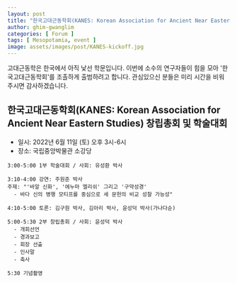 ```yaml
---
layout: post
title: "한국고대근동학회(KANES: Korean Association for Ancient Near Eastern Studies) 창립총회 및 학술대회"
author: ghim-gwanglim
categories: [ Forum ]
tags: [ Mesopotamia, event ]
image: assets/images/post/KANES-kickoff.jpg
---
```


고대근동학은 한국에서 아직 낯선 학문입니다. 이번에 소수의 연구자들이 힘을 모아 '한국고대근동학회'를 조촐하게 출범하려고 합니다. 관심있으신 분들은 미리 시간을 비워 주시면 감사하겠습니다.


## 한국고대근동학회(KANES: Korean Association for Ancient Near Eastern Studies) 창립총회 및 학술대회

- 일시: 2022년 6월 11일 (토) 오후 3시-6시
- 장소: 국립중앙박물관 소강당

```
3:00-5:00 1부 학술대회 / 사회: 유성환 박사

3:10-4:00 강연: 주원준 박사
주제: "'바알 신화', '에누마 엘리쉬' 그리고 '구약성경' 
  - 바다 신의 병행 모티프를 중심으로 세 문헌의 비교 성찰 가능성"

4:10-5:00 토론: 김구원 박사, 김아리 박사, 윤성덕 박사(가나다순)

5:00-5:30 2부 창립총회 / 사회: 윤성덕 박사
  - 개회선언
  - 경과보고
  - 회장 선출
  - 인사말
  - 축사

5:30 기념촬영
```
